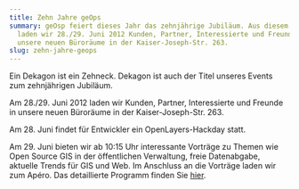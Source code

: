 ```yaml
---
title: Zehn Jahre geOps
summary: geOsp feiert dieses Jahr das zehnjährige Jubiläum. Aus diesem Anlass
  laden wir 28./29. Juni 2012 Kunden, Partner, Interessierte und Freunde in
  unsere neuen Büroräume in der Kaiser-Joseph-Str. 263.
slug: zehn-jahre-geops
---
```

Ein Dekagon ist ein Zehneck. Dekagon ist auch der Titel unseres Events zum zehnjährigen Jubiläum.

Am 28./29. Juni 2012 laden wir Kunden, Partner, Interessierte und Freunde in unsere neuen Büroräume in der Kaiser-Joseph-Str. 263.

Am 28. Juni findet für Entwickler ein OpenLayers-Hackday statt.

Am 29. Juni bieten wir ab 10:15 Uhr interessante Vorträge zu Themen wie Open Source GIS in der öffentlichen Verwaltung, freie Datenabgabe, aktuelle Trends für GIS und Web. Im Anschluss an die Vorträge laden wir zum Apéro. Das detaillierte Programm finden Sie [hier](http://geops.de/dekagon).